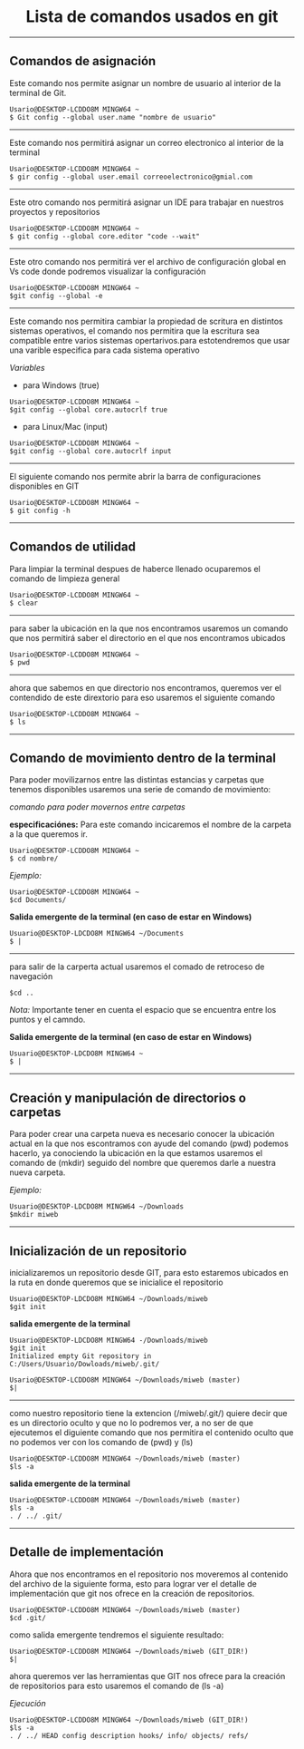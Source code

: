 <div align="center">
  
  # Lista de comandos usados en git  
</div>

***

## Comandos de asignación

Este comando nos permite asignar un nombre de usuario al interior de la terminal de Git.
~~~
Usario@DESKTOP-LCDDO8M MINGW64 ~
$ Git config --global user.name "nombre de usuario"
~~~
***

Este comando nos permitirá asignar un correo electronico al interior de la terminal
~~~
Usario@DESKTOP-LCDDO8M MINGW64 ~
$ gir config --global user.email correoelectronico@gmial.com
~~~
***

Este otro comando nos permitirá asignar un IDE para trabajar en nuestros proyectos y repositorios
~~~
Usario@DESKTOP-LCDDO8M MINGW64 ~
$ git config --global core.editor "code --wait"
~~~
***

Este otro comando nos permitirá ver el archivo de configuración global en Vs code donde podremos visualizar la configuración
~~~
Usario@DESKTOP-LCDDO8M MINGW64 ~
$git config --global -e
~~~
***

 Este comando nos permitira cambiar la propiedad de scritura en distintos sistemas operativos, el comando nos permitira que la escritura sea compatible entre varios sistemas opertarivos.para estotendremos que usar una varible especifica para cada sistema operativo

 _Variables_

   - para Windows (true)
~~~
Usario@DESKTOP-LCDDO8M MINGW64 ~
$git config --global core.autocrlf true
~~~
 
   - para Linux/Mac (input)

~~~
Usario@DESKTOP-LCDDO8M MINGW64 ~
$git config --global core.autocrlf input
~~~
***

El siguiente comando nos permite abrir la barra de configuraciones disponibles en GIT
~~~
Usario@DESKTOP-LCDDO8M MINGW64 ~
$ git config -h
~~~
***

## Comandos de utilidad

Para limpiar la terminal despues de haberce llenado ocuparemos el comando de limpieza general
~~~
Usario@DESKTOP-LCDDO8M MINGW64 ~
$ clear
~~~
***

para saber la ubicación en la que nos encontramos usaremos un comando que nos permitirá saber el directorio en el que nos encontramos ubicados
~~~
Usario@DESKTOP-LCDDO8M MINGW64 ~
$ pwd
~~~
***

ahora que sabemos en que directorio nos encontramos, queremos ver el contendido de este dirextorio para eso usaremos el siguiente comando
~~~
Usario@DESKTOP-LCDDO8M MINGW64 ~
$ ls
~~~
***

## Comando de movimiento dentro de la terminal
Para poder movilizarnos entre las distintas estancias y carpetas que tenemos disponibles usaremos una serie de comando de movimiento:

_comando para poder movernos entre carpetas_

**especificaciónes:** Para este comando incicaremos el nombre de la carpeta a la que queremos ir.
~~~
Usario@DESKTOP-LCDDO8M MINGW64 ~
$ cd nombre/
~~~

_Ejemplo:_

~~~
Usario@DESKTOP-LCDDO8M MINGW64 ~
$cd Documents/
~~~

**Salida emergente de la terminal (en caso de estar en Windows)**
~~~
Usuario@DESKTOP-LDCDO8M MINGW64 ~/Documents
$ |
~~~
***

para salir de la carperta actual usaremos el comado de retroceso de navegación
~~~
$cd ..
~~~

_Nota:_ Importante tener en cuenta el espacio que se encuentra entre los puntos y el camndo.

**Salida emergente de la terminal (en caso de estar en Windows)**
~~~
Usuario@DESKTOP-LDCDO8M MINGW64 ~
$ |
~~~
***

## Creación y manipulación de directorios o carpetas
Para poder crear una carpeta nueva es necesario conocer la ubicación actual en la que nos escontramos con ayude del comando (pwd) podemos hacerlo, ya conociendo la ubicación en la que estamos usaremos el comando de (mkdir) seguido del nombre que queremos darle a nuestra nueva carpeta.

_Ejemplo:_
~~~
Usuario@DESKTOP-LDCDO8M MINGW64 ~/Downloads
$mkdir miweb
~~~
***

## Inicialización de un repositorio
inicializaremos un repositorio desde GIT, para esto estaremos ubicados en la ruta en donde queremos que se inicialice el repositorio

~~~
Usuario@DESKTOP-LDCDO8M MINGW64 ~/Downloads/miweb
$git init
~~~

**salida emergente de la terminal**
~~~
Usuario@DESKTOP-LDCDO8M MINGW64 -/Downloads/miweb
$git init
Initialized empty Git repository in C:/Users/Usuario/Dowloads/miweb/.git/

Usario@DESKTOP-LCDDO8M MINGW64 ~/Downloads/miweb (master)
$|
~~~
***

como nuestro repositorio tiene la extencion (/miweb/.git/) quiere decir que es un directorio oculto y que no lo podremos ver, a no ser de que ejecutemos el diguiente comando que nos permitira el contenido oculto que no podemos ver con los comando de (pwd) y (ls)

~~~
Usario@DESKTOP-LCDDO8M MINGW64 ~/Downloads/miweb (master)
$ls -a
~~~

**salida emergente de la terminal**
~~~
Usario@DESKTOP-LCDDO8M MINGW64 ~/Downloads/miweb (master)
$ls -a
. / ../ .git/
~~~
***

## Detalle de implementación 
Ahora que nos encontramos en el repositorio nos moveremos al contenido del archivo de la siguiente forma, esto para lograr ver el detalle de implementación que git nos ofrece en la creación de repositorios.
~~~
Usario@DESKTOP-LCDDO8M MINGW64 ~/Downloads/miweb (master)
$cd .git/
~~~

como salida emergente tendremos el siguiente resultado:
~~~
Usario@DESKTOP-LCDDO8M MINGW64 ~/Downloads/miweb (GIT_DIR!)
$|
~~~

ahora queremos ver las herramientas que GIT nos ofrece para la creación de repositorios para esto usaremos el comando de (ls -a)

_Ejecución_
~~~
Usario@DESKTOP-LCDDO8M MINGW64 ~/Downloads/miweb (GIT_DIR!)
$ls -a
. / ../ HEAD config description hooks/ info/ objects/ refs/
~~~









































